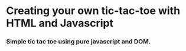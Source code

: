 # Creating your own tic-tac-toe with HTML and Javascript





### Simple tic tac toe using pure javascript and DOM.